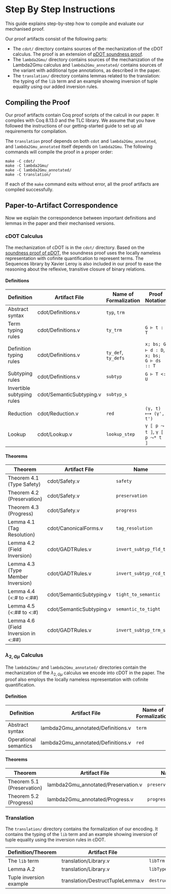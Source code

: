 # Step By Step Instructions

This guide explains step-by-step how to compile and evaluate our mechanised proof.

Our proof artifacts consist of the following parts:

- The `cdot/` directory contains sources of the mechanization of the cDOT calculus.
  The proof is an extension of [pDOT soundness proof](https://github.com/amaurremi/dot-calculus/tree/master/src/extensions/paths).
- The `lambda2Gmu/` directory contains sources of the mechanization of the Lambda2Gmu calculus and `lambda2Gmu_annotated/` contains sources of the variant with additional type annotations, as described in the paper.
- The `translation/` directory contains lemmas related to the translation: the typing of the `lib` term and an example showing inversion of tuple equality using our added inversion rules.

## Compiling the Proof

Our proof artifacts contain Coq proof scripts of the calculi in our paper. It compiles with Coq 8.13.0 and the TLC library. We assume that you have followed the instructions of our getting-started guide to set up all requirements for compilation.

The `translation` proof depends on both `cdot` and `lambda2Gmu_annotated`, and `lambda2Gmu_annotated` itself depends on `lambda2Gmu`. The following commands will compile the proof in a proper order:

```
make -C cdot/
make -C lambda2Gmu/
make -C lambda2Gmu_annotated/
make -C translation/
```

If each of the `make` command exits without error, all the proof artifacts are compiled successfully.

## Paper-to-Artifact Correspondence

Now we explain the correspondence between important definitions and lemmas in the paper and their mechanised versions.

### cDOT Calculus

The mechanization of cDOT is in the `cdot/` directory. Based on the [soundness proof of pDOT](https://github.com/amaurremi/dot-calculus/tree/master/src/extensions/paths), the soundness proof uses the locally nameless representation with cofinite quantification to represent terms. The Sequences library by Xavier Leroy is also included in our proof to ease the reasoning about the reflexive, transitive closure of binary relations.

#### Definitions

| Definition                 | Artifact File            | Name of Formalization | Proof Notation                           |
| -------------------------- | ------------------------ | --------------------- | ---------------------------------------- |
| Abstract syntax            | cdot/Definitions.v       | `typ`, `trm`          |                                          |
| Term typing rules          | cdot/Definitions.v       | `ty_trm`              | `G ⊢ t : T`                              |
| Definition typing rules    | cdot/Definitions.v       | `ty_def`, `ty_defs`   | `x; bs; G ⊢ d : D`, `x; bs; G ⊢ ds :: T` |
| Subtyping rules            | cdot/Definitions.v       | `subtyp`              | `G ⊢ T <: U`                             |
| Invertible subtyping rules | cdot/SemanticSubtyping.v | `subtyp_s`            |                                          |
| Reduction                  | cdot/Reduction.v         | `red`                 | `(γ, t) ⟼ (γ', t')`                      |
| Lookup                     | cdot/Lookup.v            | `lookup_step`         | `γ ⟦ p ⤳ t ⟧`, `γ ⟦ p ⤳* t ⟧`            |

#### Theorems

| Theorem                             | Artifact File            | Name                  |
| ----------------------------------- | ------------------------ | --------------------- |
| Theorem 4.1 (Type Safety)           | cdot/Safety.v            | `safety`              |
| Theorem 4.2 (Preservation)          | cdot/Safety.v            | `preservation`        |
| Theorem 4.3 (Progress)              | cdot/Safety.v            | `progress`            |
| Lemma 4.1 (Tag Resolution)          | cdot/CanonicalForms.v    | `tag_resolution`      |
| Lemma 4.2 (Field Inversion)         | cdot/GADTRules.v         | `invert_subtyp_fld_t` |
| Lemma 4.3 (Type Member Inversion)   | cdot/GADTRules.v         | `invert_subtyp_rcd_t` |
| Lemma 4.4 (<:# to <:##)             | cdot/SemanticSubtyping.v | `tight_to_semantic`   |
| Lemma 4.5 (<:## to <:#)             | cdot/SemanticSubtyping.v | `semantic_to_tight`   |
| Lemma 4.6 (Field Inversion in <:##) | cdot/GADTRules.v         | `invert_subtyp_trm_s` |

### $\lambda_{2,G\mu}$ Calculus

The `lambda2Gmu/` and `lambda2Gmu_annotated/` directories contain the mechanization of the $\lambda_{2,G\mu}$ calculus we encode into cDOT in the paper. The proof also employs the locally nameless representation with cofinite quantification.

#### Definition

| Definition            | Artifact File                      | Name of Formalization | Proof Notation |
| --------------------- | ---------------------------------- | --------------------- | -------------- |
| Abstract syntax       | lambda2Gmu_annotated/Definitions.v | `term`                |                |
| Operational semantics | lambda2Gmu_annotated/Definitions.v | `red`                 | `e1 --> e2`    |

#### Theorems

| Theorem                    | Artifact File                       | Name               |
| -------------------------- | ----------------------------------- | ------------------ |
| Theorem 5.1 (Preservation) | lambda2Gmu_annotated/Preservation.v | `preservation_thm` |
| Theorem 5.2 (Progress)     | lambda2Gmu_annotated/Progress.v     | `progress_thm`     |

### Translation

The `translation/` directory contains the formalization of our encoding. It contains the typing of the `lib` term and an example showing inversion of tuple equality using the inversion rules in cDOT.

| Definition/Theorem      | Artifact File                    | Name                   |
| ----------------------- | -------------------------------- | ---------------------- |
| The `lib` term          | translation/Library.v            | `libTrm`               |
| Lemma A.2               | translation/Library.v            | `libTypes`             |
| Tuple inversion example | translation/DestructTupleLemma.v | `destruct_tuple_lemma` |

